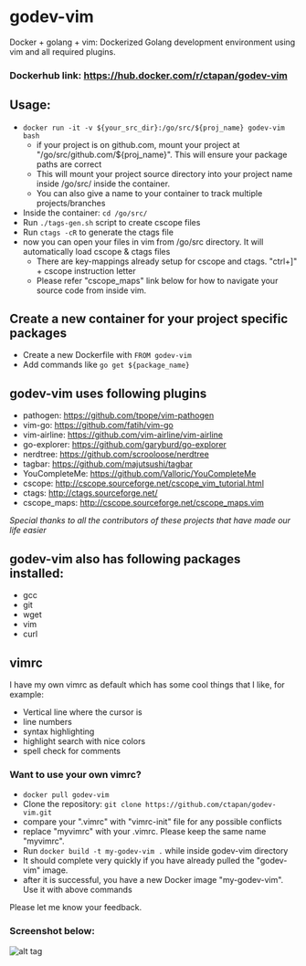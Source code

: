# godev-vim
Docker + golang + vim: Dockerized Golang development environment using vim and all required plugins.

### Dockerhub link: <https://hub.docker.com/r/ctapan/godev-vim>

## Usage: 

* `docker run -it -v ${your_src_dir}:/go/src/${proj_name} godev-vim bash`
  * if your project is on github.com, mount your project at "/go/src/github.com/${proj_name}". This will ensure your package paths are correct
  * This will mount your project source directory into your project name inside /go/src/ inside the container. 
  * You can also give a name to your container to track multiple projects/branches
* Inside the container: `cd /go/src/`
* Run `./tags-gen.sh` script to create cscope files
* Run `ctags -cR` to generate the ctags file
* now you can open your files in vim from /go/src directory. It will automatically load cscope & ctags files
  * There are key-mappings already setup for cscope and ctags. "ctrl+]" + cscope instruction letter
  * Please refer "cscope_maps" link below for how to navigate your source code from inside vim.
  
  

## Create a new container for your project specific packages
* Create a new Dockerfile with `FROM godev-vim`
* Add commands like `go get ${package_name}`


## godev-vim uses following plugins
* pathogen: <https://github.com/tpope/vim-pathogen>
* vim-go: <https://github.com/fatih/vim-go>
* vim-airline: <https://github.com/vim-airline/vim-airline>
* go-explorer: <https://github.com/garyburd/go-explorer>
* nerdtree: <https://github.com/scrooloose/nerdtree>
* tagbar: <https://github.com/majutsushi/tagbar>
* YouCompleteMe: <https://github.com/Valloric/YouCompleteMe>
* cscope: <http://cscope.sourceforge.net/cscope_vim_tutorial.html>
* ctags: <http://ctags.sourceforge.net/>
* cscope_maps: <http://cscope.sourceforge.net/cscope_maps.vim>

*Special thanks to all the contributors of these projects that have made our life easier*

## godev-vim also has following packages installed:
* gcc
* git
* wget
* vim
* curl
 
## vimrc
I have my own vimrc as default which has some cool things that I like, for example:
* Vertical line where the cursor is
* line numbers
* syntax highlighting
* highlight search with nice colors
* spell check for comments


### Want to use your own vimrc?
* `docker pull godev-vim`
* Clone the repository: `git clone https://github.com/ctapan/godev-vim.git`
* compare your ".vimrc" with "vimrc-init" file for any possible conflicts
* replace "myvimrc" with your .vimrc. Please keep the same name "myvimrc". 
* Run `docker build -t my-godev-vim .` while inside godev-vim directory
* It should complete very quickly if you have already pulled the "godev-vim" image.
* after it is successful, you have a new Docker image "my-godev-vim". Use it with above commands

Please let me know your feedback.


### Screenshot below:

![alt tag](https://cloud.githubusercontent.com/assets/11622864/16939512/2bcaaeee-4d37-11e6-8311-a30aa8e2b516.png)
